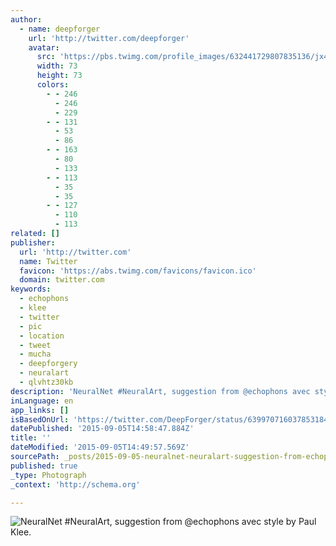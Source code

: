 ```yaml
---
author:
  - name: deepforger
    url: 'http://twitter.com/deepforger'
    avatar:
      src: 'https://pbs.twimg.com/profile_images/632441729807835136/jx4zW9gS_bigger.jpg'
      width: 73
      height: 73
      colors:
        - - 246
          - 246
          - 229
        - - 131
          - 53
          - 86
        - - 163
          - 80
          - 133
        - - 113
          - 35
          - 35
        - - 127
          - 110
          - 113
related: []
publisher:
  url: 'http://twitter.com'
  name: Twitter
  favicon: 'https://abs.twimg.com/favicons/favicon.ico'
  domain: twitter.com
keywords:
  - echophons
  - klee
  - twitter
  - pic
  - location
  - tweet
  - mucha
  - deepforgery
  - neuralart
  - qlvhtz30kb
description: 'NeuralNet #NeuralArt, suggestion from @echophons avec style by Paul Klee.'
inLanguage: en
app_links: []
isBasedOnUrl: 'https://twitter.com/DeepForger/status/639970716037853184'
datePublished: '2015-09-05T14:58:47.884Z'
title: ''
dateModified: '2015-09-05T14:49:57.569Z'
sourcePath: _posts/2015-09-05-neuralnet-neuralart-suggestion-from-echophons-avec-style.md
published: true
_type: Photograph
_context: 'http://schema.org'

---
```

![NeuralNet &num;NeuralArt&comma; suggestion from &commat;echophons avec style by Paul Klee&period;](https://pbs.twimg.com/media/COGh-QoWUAARByz.jpg:large)